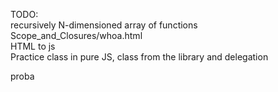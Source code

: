 TODO:
<br>
recursively N-dimensioned array of functions Scope_and_Closures/whoa.html
<br>
HTML to js
<br>
Practice class in pure JS, class from the library and delegation

proba